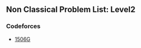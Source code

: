 ## Non Classical Problem List: Level2


### Codeforces
- [1506G](/greedy/non_classical/l2-cf-1506G)


